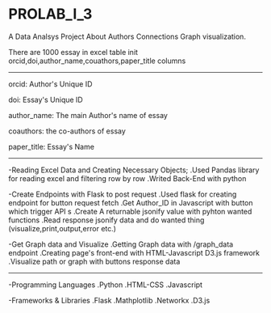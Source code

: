# PROLAB_I_3
A Data Analsys Project About Authors Connections Graph visualization.

There are 1000 essay in excel table init orcid,doi,author_name,couathors,paper_title columns

-------------------------------------------

orcid: Author's Unique ID

doi: Essay's Unique ID

author_name: The main Author's name of essay

coauthors: the co-authors of essay

paper_title: Essay's Name

-------------------------------------------


-Reading Excel Data and Creating Necessary Objects;
    .Used Pandas library for reading excel and filtering row by row
    .Writed Back-End with python

-Create Endpoints with Flask to post request
    .Used flask for creating endpoint for button request fetch
    .Get Author_ID in Javascript with button which trigger API s
    .Create A returnable jsonify value with pyhton wanted functions 
    .Read response jsonify data and do wanted thing (visualize,print,output,error etc.)

-Get Graph data and Visualize
    .Getting Graph data with /graph_data endpoint 
    .Creating page's front-end with HTML-Javascript D3.js framework
    .Visualize path or graph with buttons response data 

----------------------------------------------------------------------------------

-Programming Languages
    .Python
    .HTML-CSS
    .Javascript

-Frameworks & Libraries
    .Flask
    .Mathplotlib
    .Networkx
    .D3.js

    


